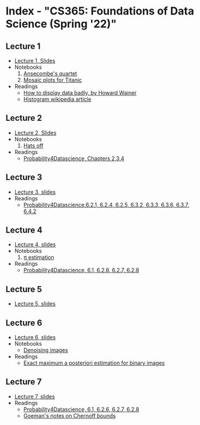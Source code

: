 # Index - "CS365: Foundations of Data Science (Spring '22)"

## Lecture 1 

- [Lecture 1, Slides](https://docs.google.com/presentation/d/1BFKBjyYwd0OkdS3y7mFqXDRaycPN8jRuVIua6fb_nXc/edit?usp=sharing)
- Notebooks
	1.  [Ansecombe's quartet](https://github.com/tsourolampis/cs365-spring22/blob/main/Ansecombe%20Quartet.ipynb)
	2.  [Mosaic plots for Titanic](https://github.com/tsourolampis/cs365-spring22/blob/main/Titanic.ipynb)
- Readings
	* [How to display data badly, by Howard Wainer](https://github.com/tsourolampis/cs365-spring22/blob/main/readings/wainer-vis.pdf) 
	* [Histogram wikipedia article](https://en.wikipedia.org/wiki/Histogram)


## Lecture 2 

- [Lecture 2, Slides](https://docs.google.com/presentation/d/1TcfhqpGd4LNaeoy9xEXrqxsiGS2cEnzrRQuoFzQ5OZM/edit?usp=sharing)
- Notebooks
	1.  [Hats off](https://github.com/tsourolampis/cs365-spring22/blob/main/Hats%20off.ipynb)
- Readings
	* [Probability4Datascience, Chapters 2,3,4](https://probability4datascience.com/)

## Lecture 3 

- [Lecture 3, slides](https://docs.google.com/presentation/d/1YH6_02bhIDGcVmQYg0kXXM4kzlbly0A0AFMz0qC-30k/edit?usp=sharing)
- Readings 
	* [Probability4Datascience,6.2.1, 6.2.4,  6.2.5, 6.3.2, 6.3.3, 6.3.6, 6.3.7, 6.4.2](https://probability4datascience.com/)
## Lecture 4 

- [Lecture 4, slides](https://docs.google.com/presentation/d/1PURWJ8rXfV8-DmMK8QyMqh5E5EVSJJLL9MhimHllCuk/edit?usp=sharing)
- Notebooks 
	1. [π estimation](https://github.com/tsourolampis/cs365-spring22/blob/main/WLLN%20for%20estimating%20%CF%80.ipynb)
- Readings
	* [Probability4Datascience, 6.1, 6.2.6, 6.2.7, 6.2.8](https://probability4datascience.com/)

## Lecture 5 

- [Lecture 5, slides](https://docs.google.com/presentation/d/1l1c7hyy8k4UYp0MbNvGqw3g1cisloGLt1Ej7nNF-9VM/edit)

## Lecture 6 

- [Lecture 6, slides](https://github.com/tsourolampis/cs365-spring22/blob/main/cs365-lec6-merged.pdf)
- Notebooks
	- [Denoising images](https://github.com/tsourolampis/cs365-spring22/blob/main/Bayesian%20Image%20Denoising%20.ipynb)
- Readings
	- [Exact maximum a posteriori estimation for binary images](https://github.com/tsourolampis/cs365-spring22/blob/main/greig-porteous-seheult.pdf)

## Lecture 7 

- [Lecture 7, slides](https://docs.google.com/presentation/d/1EP5sqDMghJQy3n89xdHqNgbVM9geYNmCSXyByweiw8A/edit#slide=id.g10fb791f0ed_0_0)
- Readings
	* [Probability4Datascience, 6.1, 6.2.6, 6.2.7, 6.2.8](https://probability4datascience.com/)
	* [Goeman's notes on Chernoff bounds](https://math.mit.edu/~goemans/18310S15/chernoff-notes.pdf)
